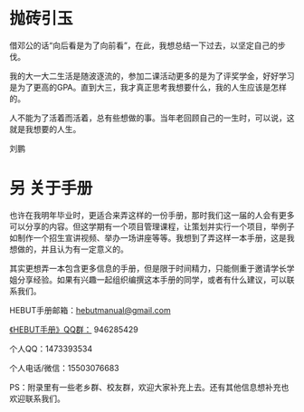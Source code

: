 # 抛砖引玉

借邓公的话“向后看是为了向前看”，在此，我想总结一下过去，以坚定自己的步伐。

我的大一大二生活是随波逐流的，参加二课活动更多的是为了评奖学金，好好学习是为了更高的GPA。直到大三，我才真正思考我想要什么，我的人生应该是怎样的。

人不能为了活着而活着，总有些想做的事。当年老回顾自己的一生时，可以说，这就是我想要的人生。

刘鹏




# 另 关于手册

也许在我明年毕业时，更适合来弄这样的一份手册，那时我们这一届的人会有更多可以分享的内容。但这学期有一个项目管理课程，让策划并实行一个项目，举例子如制作一个招生宣讲视频、举办一场讲座等等。我想到了弄这样一本手册，这是我想做的，并且认为有一定意义的。

其实更想弄一本包含更多信息的手册，但是限于时间精力，只能侧重于邀请学长学姐分享经验。如果有兴趣一起组织编撰这本手册的同学，或者有什么建议，可以联系我们。

HEBUT手册邮箱：hebutmanual@gmail.com

[《HEBUT手册》QQ群：](https://jq.qq.com/?_wv=1027&k=rP98vlMt) 946285429

个人QQ：1473393534

个人电话/微信：15503076683

PS：附录里有一些老乡群、校友群，欢迎大家补充上去。还有其他信息想补充也欢迎联系我们。
